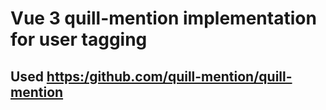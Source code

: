 # Vue 3 quill-mention implementation for user tagging

## Used [https:/github.com/quill-mention/quill-mention](https://github.com/quill-mention/quill-mention)
